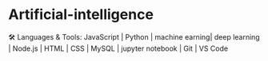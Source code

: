 # Artificial-intelligence
🛠️ Languages &amp; Tools: JavaScript | Python | machine earning| deep learning | Node.js | HTML | CSS | MySQL | jupyter notebook | Git | VS Code
